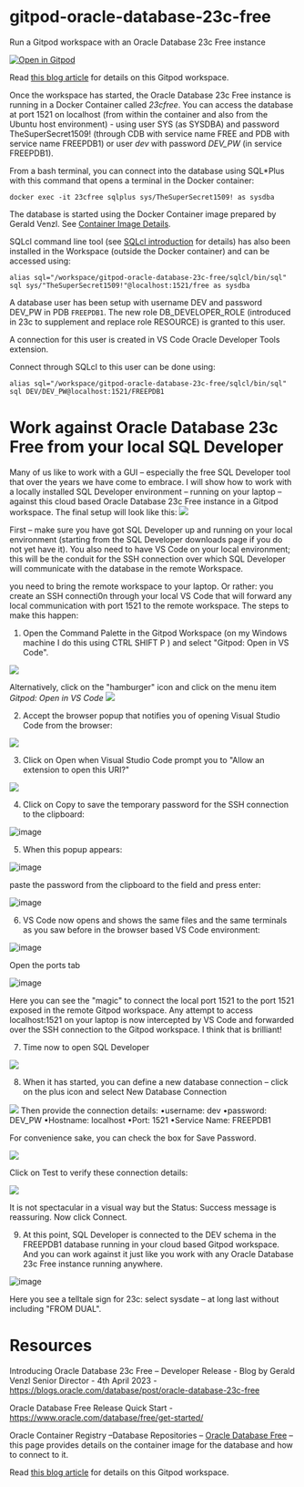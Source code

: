 # gitpod-oracle-database-23c-free

Run a Gitpod workspace with an Oracle Database 23c Free instance

[![Open in Gitpod](https://gitpod.io/button/open-in-gitpod.svg)](https://gitpod.io/#https://github.com/lucasjellema/gitpod-oracle-database-23c-free)

Read [this blog article](https://technology.amis.nl/database/get-going-with-oracle-database-23c-free/) for details on this Gitpod workspace. 

Once the workspace has started, the Oracle Database 23c Free instance is running in a Docker Container called *23cfree*.
You can access the database at port 1521 on localhost (from within the container and also from the Ubuntu host environment) - using user SYS (as SYSDBA) and password TheSuperSecret1509! (through CDB with service name FREE and PDB with service name FREEPDB1) or user *dev* with password *DEV_PW* (in service FREEPDB1).

From a bash terminal, you can connect into the database using SQL*Plus with this command that opens a terminal in the Docker container:

```
docker exec -it 23cfree sqlplus sys/TheSuperSecret1509! as sysdba
```

The database is started using the Docker Container image prepared by Gerald Venzl. See [Container Image Details](https://container-registry.oracle.com/ords/f?p=113:4:116729705491998:::4:P4_REPOSITORY,AI_REPOSITORY,AI_REPOSITORY_NAME,P4_REPOSITORY_NAME,P4_EULA_ID,P4_BUSINESS_AREA_ID:1863,1863,Oracle%20Database%20Free,Oracle%20Database%20Free,1,0&cs=3a8c38qNZ-qkPvm0nwLnAj8Beg7b1gzprb9XP2yQtQSyeZc-9cHiFA5wGa_B0KICeppaUQkKeYPGmbLqNb74OFg). 

SQLcl command line tool (see [SQLcl introduction](https://www.oracle.com/database/sqldeveloper/technologies/sqlcl/) for details) has also been installed in the Workspace (outside the Docker container) and can be accessed using:

```
alias sql="/workspace/gitpod-oracle-database-23c-free/sqlcl/bin/sql"
sql sys/"TheSuperSecret1509!"@localhost:1521/free as sysdba 
```  

A database user has been setup with username DEV and password DEV_PW in PDB `FREEPDB1`. The new role DB_DEVELOPER_ROLE  (introduced in 23c to supplement and replace role RESOURCE) is granted to this user.

A connection for this user is created in VS Code Oracle Developer Tools extension. 

Connect through SQLcl to this user can be done using:

```
alias sql="/workspace/gitpod-oracle-database-23c-free/sqlcl/bin/sql"
sql DEV/DEV_PW@localhost:1521/FREEPDB1 
```  

# Work against Oracle Database 23c Free from your local SQL Developer

Many of us like to work with a GUI – especially the free SQL Developer tool that over the years we have come to embrace. I will show how to work with a locally installed SQL Developer environment – running on your laptop – against this cloud based Oracle Database 23c Free instance in a Gitpod workspace. The final setup will look like this:
![](images/sqldeveloper-remote-to-db.png)

First – make sure you have got SQL Developer up and running on your local environment (starting from the SQL Developer downloads page if you do not yet have it). You also need to have VS Code on your local environment; this will be the conduit for the SSH connection over which SQL Developer will communicate with the database in the remote Workspace.

you need to bring the remote workspace to your laptop. Or rather: you create an SSH connecti0n through your local VS Code that will forward any local communication with port 1521 to the remote workspace. The steps to make this happen:

1. Open the Command Palette in the Gitpod Workspace (on my Windows machine I do this using CTRL SHIFT P ) and select "Gitpod: Open in VS Code".

![](images/sqldev-step1a.png)

Alternatively, click on the "hamburger" icon and click on the menu item *Gitpod: Open in VS Code*
![](images/sqldev-step1b2.png)

2. Accept the browser popup that notifies you of opening Visual Studio Code from the browser:

![](images/sqldev-step2.png)

3. Click on Open when Visual Studio Code prompt you to "Allow an extension to open this URI?"

![](images/sqldev-step3.png)

4. Click on Copy to save the temporary password for the SSH connection to the clipboard:

![image](images/sqldev-step4.png)

5. When this popup appears:

![image](images/sqldev_step5a.png)

paste the password from the clipboard to the field and press enter:

![image](images/sqldev-step5b.png)

6. VS Code now opens and shows the same files and the same terminals as you saw before in the browser based VS Code environment:

![image](images/sqldev-step6a.png)

Open the ports tab

![image](images/sqldev-step6b.png)

Here you can see the "magic" to connect the local port 1521 to the port 1521 exposed in the remote Gitpod workspace. Any attempt to access localhost:1521 on your laptop is now intercepted by VS Code and forwarded over the SSH connection to the Gitpod workspace. I think that is brilliant!

7. Time now to open SQL Developer

![](images/sqldev-step7.png)

8. When it has started, you can define a new database connection – click on the plus icon and select New Database Connection

![](images/sqldev-step8a.png)
Then provide the connection details:
•username: dev
•password: DEV_PW
•Hostname: localhost
•Port: 1521
•Service Name: FREEPDB1

For convenience sake, you can check the box for Save Password.

![](images/sqldev-step8b.png)

Click on Test to verify these connection details:

![](images/sqldev-step8b.png)

It is not spectacular in a visual way but the Status: Success message is reassuring. Now click Connect.

9. At this point, SQL Developer is connected to the DEV schema in the FREEPDB1 database running in your cloud based Gitpod workspace. And you can work against it just like you work with any Oracle Database 23c Free instance running anywhere.

![image](images/sqldev-step9.png)

Here you see a telltale sign for 23c: select sysdate – at long last without including "FROM DUAL".


# Resources

Introducing Oracle Database 23c Free – Developer Release - Blog by Gerald Venzl Senior Director - 4th April 2023 - https://blogs.oracle.com/database/post/oracle-database-23c-free

Oracle Database Free Release Quick Start - https://www.oracle.com/database/free/get-started/

Oracle Container Registry –Database Repositories  – [Oracle Database Free](https://container-registry.oracle.com/ords/f?p=113:4:116729705491998:::4:P4_REPOSITORY,AI_REPOSITORY,AI_REPOSITORY_NAME,P4_REPOSITORY_NAME,P4_EULA_ID,P4_BUSINESS_AREA_ID:1863,1863,Oracle%20Database%20Free,Oracle%20Database%20Free,1,0&cs=3a8c38qNZ-qkPvm0nwLnAj8Beg7b1gzprb9XP2yQtQSyeZc-9cHiFA5wGa_B0KICeppaUQkKeYPGmbLqNb74OFg) – this page provides details on the container image for the database and how to connect to it.

Read [this blog article](https://technology.amis.nl/database/get-going-with-oracle-database-23c-free/) for details on this Gitpod workspace.